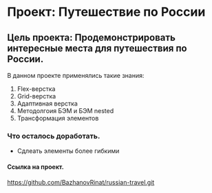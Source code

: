 # Проект: Путешествие по России

## Цель проекта: Продемонстрировать интересные места для путешествия по России. 

В данном проекте применялись такие знания:
1. Flex-верстка
2. Grid-верстка
3. Адаптивная верстка
4. Методолгоия БЭМ и БЭМ nested
5. Трансформация элементов

### Что осталось доработать.

* Сдлеать элементы более гибкими

#### Ссылка на проект. 
https://github.com/BazhanovRinat/russian-travel.git
